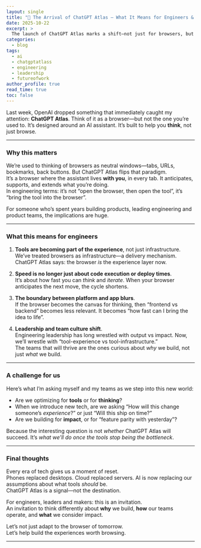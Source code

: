 ```yaml
---
layout: single
title: "🚨 The Arrival of ChatGPT Atlas — What It Means for Engineers & Makers"
date: 2025-10-22
excerpt: >
  The launch of ChatGPT Atlas marks a shift—not just for browsers, but for how we think about tools, creation and what engineering means in the AI era.
categories:
  - blog
tags:
  - ai
  - chatgptatlass
  - engineering
  - leadership
  - futureofwork
author_profile: true
read_time: true
toc: false
---
```


Last week, OpenAI dropped something that immediately caught my attention: **ChatGPT Atlas**. Think of it as a browser—but not the one you’re used to. It’s designed around an AI assistant. It’s built to help you **think**, not just browse.

---

### Why this matters

We’re used to thinking of browsers as neutral windows—tabs, URLs, bookmarks, back buttons. But ChatGPT Atlas flips that paradigm.  
It’s a browser where the assistant lives **with you**, in every tab. It anticipates, supports, and extends what you’re doing.  
In engineering terms: it’s not “open the browser, then open the tool”, it’s “bring the tool into the browser”.

For someone who’s spent years building products, leading engineering and product teams, the implications are huge.

---

### What this means for engineers

1. **Tools are becoming part of the experience**, not just infrastructure.  
   We’ve treated browsers as infrastructure—a delivery mechanism. ChatGPT Atlas says: the browser _is_ the experience layer now.

2. **Speed is no longer just about code execution or deploy times**.  
   It’s about how fast you can _think_ and _iterate_. When your browser anticipates the next move, the cycle shortens.

3. **The boundary between platform and app blurs**.  
   If the browser becomes the canvas for thinking, then “frontend vs backend” becomes less relevant. It becomes “how fast can I bring the idea to life”.

4. **Leadership and team culture shift**.  
   Engineering leadership has long wrestled with output vs impact. Now, we’ll wrestle with “tool-experience vs tool-infrastructure.”  
   The teams that will thrive are the ones curious about _why_ we build, not just _what_ we build.

---

### A challenge for us

Here’s what I’m asking myself and my teams as we step into this new world:

- Are we optimizing for **tools** or for **thinking**?
- When we introduce new tech, are we asking “How will this change someone’s _experience_?” or just “Will this ship on time?”
- Are we building for **impact**, or for “feature parity with yesterday”?

Because the interesting question is not _whether_ ChatGPT Atlas will succeed. It’s _what we’ll do once the tools stop being the bottleneck_.

---

### Final thoughts

Every era of tech gives us a moment of reset.  
Phones replaced desktops. Cloud replaced servers. AI is now replacing our assumptions about what tools _should_ be.  
ChatGPT Atlas is a signal—not the destination.

For engineers, leaders and makers: this is an invitation.  
An invitation to think differently about **why** we build, **how** our teams operate, and **what** we consider impact.

Let’s not just adapt to the browser of tomorrow.  
Let’s help build the experiences worth browsing.

---
